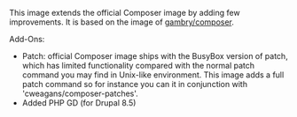 This image extends the official Composer image by adding few improvements. It is based on the image of [gambry/composer](https://hub.docker.com/r/gambry/composer/).

Add-Ons:

* Patch: official Composer image ships with the BusyBox version of patch, which has limited functionality compared with the normal patch command you may find in Unix-like environment. This image adds a full patch command so for instance you can it in conjunction with 'cweagans/composer-patches'.
* Added PHP GD (for Drupal 8.5)
